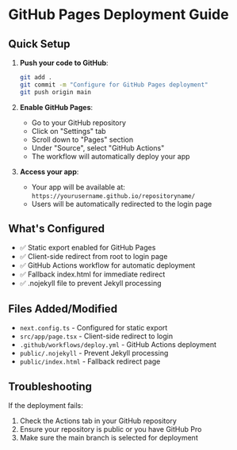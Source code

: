 # GitHub Pages Deployment Guide

## Quick Setup

1. **Push your code to GitHub**:
   ```bash
   git add .
   git commit -m "Configure for GitHub Pages deployment"
   git push origin main
   ```

2. **Enable GitHub Pages**:
   - Go to your GitHub repository
   - Click on "Settings" tab
   - Scroll down to "Pages" section
   - Under "Source", select "GitHub Actions"
   - The workflow will automatically deploy your app

3. **Access your app**:
   - Your app will be available at: `https://yourusername.github.io/repositoryname/`
   - Users will be automatically redirected to the login page

## What's Configured

- ✅ Static export enabled for GitHub Pages
- ✅ Client-side redirect from root to login page
- ✅ GitHub Actions workflow for automatic deployment
- ✅ Fallback index.html for immediate redirect
- ✅ .nojekyll file to prevent Jekyll processing

## Files Added/Modified

- `next.config.ts` - Configured for static export
- `src/app/page.tsx` - Client-side redirect to login
- `.github/workflows/deploy.yml` - GitHub Actions deployment
- `public/.nojekyll` - Prevent Jekyll processing
- `public/index.html` - Fallback redirect page

## Troubleshooting

If the deployment fails:
1. Check the Actions tab in your GitHub repository
2. Ensure your repository is public or you have GitHub Pro
3. Make sure the main branch is selected for deployment
